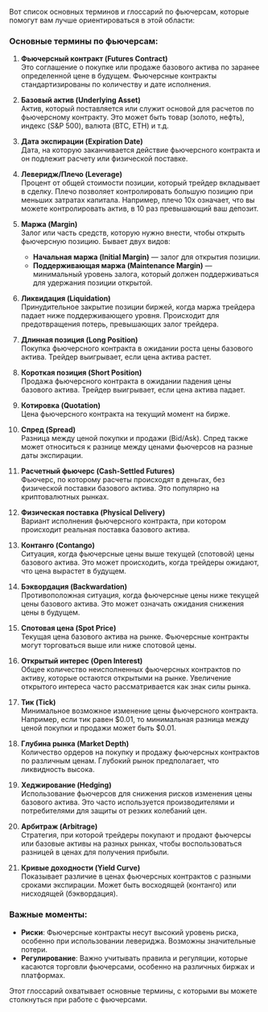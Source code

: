 Вот список основных терминов и глоссарий по фьючерсам, которые помогут вам лучше ориентироваться в этой области:

### Основные термины по фьючерсам:

1. **Фьючерсный контракт (Futures Contract)**  
   Это соглашение о покупке или продаже базового актива по заранее определенной цене в будущем. Фьючерсные контракты стандартизированы по количеству и дате исполнения.

2. **Базовый актив (Underlying Asset)**  
   Актив, который поставляется или служит основой для расчетов по фьючерсному контракту. Это может быть товар (золото, нефть), индекс (S&P 500), валюта (BTC, ETH) и т.д.

3. **Дата экспирации (Expiration Date)**  
   Дата, на которую заканчивается действие фьючерсного контракта и он подлежит расчету или физической поставке.

4. **Леверидж/Плечо (Leverage)**  
   Процент от общей стоимости позиции, который трейдер вкладывает в сделку. Плечо позволяет контролировать большую позицию при меньших затратах капитала. Например, плечо 10x означает, что вы можете контролировать актив, в 10 раз превышающий ваш депозит.

5. **Маржа (Margin)**  
   Залог или часть средств, которую нужно внести, чтобы открыть фьючерсную позицию. Бывает двух видов:
   - **Начальная маржа (Initial Margin)** — залог для открытия позиции.
   - **Поддерживающая маржа (Maintenance Margin)** — минимальный уровень залога, который должен поддерживаться для удержания позиции открытой.

6. **Ликвидация (Liquidation)**  
   Принудительное закрытие позиции биржей, когда маржа трейдера падает ниже поддерживающего уровня. Происходит для предотвращения потерь, превышающих залог трейдера.

7. **Длинная позиция (Long Position)**  
   Покупка фьючерсного контракта в ожидании роста цены базового актива. Трейдер выигрывает, если цена актива растет.

8. **Короткая позиция (Short Position)**  
   Продажа фьючерсного контракта в ожидании падения цены базового актива. Трейдер выигрывает, если цена актива падает.

9. **Котировка (Quotation)**  
   Цена фьючерсного контракта на текущий момент на бирже.

10. **Спред (Spread)**  
    Разница между ценой покупки и продажи (Bid/Ask). Спред также может относиться к разнице между ценами фьючерсов на разные даты экспирации.

11. **Расчетный фьючерс (Cash-Settled Futures)**  
    Фьючерс, по которому расчеты происходят в деньгах, без физической поставки базового актива. Это популярно на криптовалютных рынках.

12. **Физическая поставка (Physical Delivery)**  
    Вариант исполнения фьючерсного контракта, при котором происходит реальная поставка базового актива.

13. **Контанго (Contango)**  
    Ситуация, когда фьючерсные цены выше текущей (спотовой) цены базового актива. Это может происходить, когда трейдеры ожидают, что цена вырастет в будущем.

14. **Бэквордация (Backwardation)**  
    Противоположная ситуация, когда фьючерсные цены ниже текущей цены базового актива. Это может означать ожидания снижения цены в будущем.

15. **Спотовая цена (Spot Price)**  
    Текущая цена базового актива на рынке. Фьючерсные контракты могут торговаться выше или ниже спотовой цены.

16. **Открытый интерес (Open Interest)**  
    Общее количество неисполненных фьючерсных контрактов по активу, которые остаются открытыми на рынке. Увеличение открытого интереса часто рассматривается как знак силы рынка.

17. **Тик (Tick)**  
    Минимальное возможное изменение цены фьючерсного контракта. Например, если тик равен $0.01, то минимальная разница между ценой покупки и продажи может быть $0.01.

18. **Глубина рынка (Market Depth)**  
    Количество ордеров на покупку и продажу фьючерсных контрактов по различным ценам. Глубокий рынок предполагает, что ликвидность высока.

19. **Хеджирование (Hedging)**  
    Использование фьючерсов для снижения рисков изменения цены базового актива. Это часто используется производителями и потребителями для защиты от резких колебаний цен.

20. **Арбитраж (Arbitrage)**  
    Стратегия, при которой трейдеры покупают и продают фьючерсы или базовые активы на разных рынках, чтобы воспользоваться разницей в ценах для получения прибыли.

21. **Кривые доходности (Yield Curve)**  
    Показывает различие в ценах фьючерсных контрактов с разными сроками экспирации. Может быть восходящей (контанго) или нисходящей (бэквордация).

### Важные моменты:
- **Риски**: Фьючерсные контракты несут высокий уровень риска, особенно при использовании левериджа. Возможны значительные потери.
- **Регулирование**: Важно учитывать правила и регуляции, которые касаются торговли фьючерсами, особенно на различных биржах и платформах.

Этот глоссарий охватывает основные термины, с которыми вы можете столкнуться при работе с фьючерсами.
